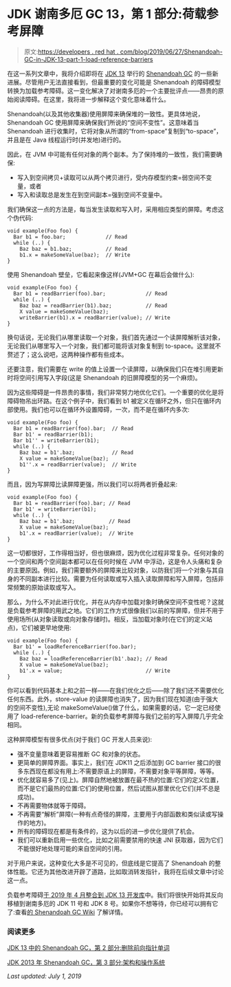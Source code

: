 # JDK 谢南多厄 GC 13，第 1 部分:荷载参考屏障

> 原文:[https://developers . red hat . com/blog/2019/06/27/Shenandoah-GC-in-JDK-13-part-1-load-reference-barriers](https://developers.redhat.com/blog/2019/06/27/shenandoah-gc-in-jdk-13-part-1-load-reference-barriers)

在这一系列文章中，我将介绍即将在 [JDK 13](https://developers.redhat.com/products/openjdk/overview/) 举行的 [Shenandoah GC](https://developers.redhat.com/videos/youtube/N0JTvyCxiv8/) 的一些新进展。尽管用户无法直接看到，但最重要的变化可能是 Shenandoah 的障碍模型转换为加载参考障碍。这一变化解决了对谢南多厄的一个主要批评点——昂贵的原始阅读障碍。在这里，我将进一步解释这个变化意味着什么。

Shenandoah(以及其他收集器)使用屏障来确保堆的一致性。更具体地说，Shenandoah GC 使用屏障来确保我们所说的“空间不变性”。这意味着当 Shenandoah 进行收集时，它将对象从所谓的“from-space”复制到“to-space”，并且是在 Java 线程运行时(并发地)进行的。

因此，在 JVM 中可能有任何对象的两个副本。为了保持堆的一致性，我们需要确保:

*   写入到空间拷贝+读取可以从两个拷贝进行，受内存模型约束=弱空间不变量，或者
*   写入和读取总是发生在到空间副本=强到空间不变量中。

我们确保这一点的方法是，每当发生读取和写入时，采用相应类型的屏障。考虑这个伪代码:

```
void example(Foo foo) {
  Bar b1 = foo.bar;             // Read
  while (..) {
    Baz baz = b1.baz;           // Read
    b1.x = makeSomeValue(baz);  // Write
}

```

使用 Shenandoah 壁垒，它看起来像这样(JVM+GC 在幕后会做什么):

```
void example(Foo foo) {
  Bar b1 = readBarrier(foo).bar;             // Read
  while (..) {
    Baz baz = readBarrier(b1).baz;           // Read
    X value = makeSomeValue(baz);
    writeBarrier(b1).x = readBarrier(value); // Write
}
```

换句话说，无论我们从哪里读取一个对象，我们首先通过一个读屏障解析该对象，无论我们从哪里写入一个对象，我们都可能将该对象复制到 to-space。这里就不赘述了；这么说吧，这两种操作都有些成本。

还要注意，我们需要在 write 的值上设置一个读屏障，以确保我们只在堆引用更新时将空间引用写入字段(这是 Shenandoah 的旧屏障模型的另一个麻烦)。

因为这些障碍是一件昂贵的事情，我们非常努力地优化它们。一个重要的优化是将障碍物吊出环路。在这个例子中，我们看到 b1 被定义在循环之外，但只在循环内部使用。我们也可以在循环外设置障碍，一次，而不是在循环内多次:

```
void example(Foo foo) {
  Bar b1 = readBarrier(foo).bar;  // Read
  Bar b1' = readBarrier(b1);
  Bar b1'' = writeBarrier(b1);
  while (..) {
    Baz baz = b1'.baz;            // Read
    X value = makeSomeValue(baz);
    b1''.x = readBarrier(value);  // Write
}
```

而且，因为写屏障比读屏障更强，所以我们可以将两者折叠起来:

```
void example(Foo foo) {
  Bar b1 = readBarrier(foo).bar; // Read
  Bar b1' = writeBarrier(b1);
  while (..) {
    Baz baz = b1'.baz;           // Read
    X value = makeSomeValue(baz);
    b1'.x = readBarrier(value);  // Write
}
```

这一切都很好，工作得相当好，但也很麻烦，因为优化过程非常复杂。任何对象的一个空间和两个空间副本都可以在任何时候在 JVM 中浮动，这是令人头痛和复杂的主要原因。例如，我们需要额外的屏障来比较对象，以防我们将一个对象与其自身的不同副本进行比较。需要为任何读取或写入插入读取屏障和写入屏障，包括非常频繁的原始读取或写入。

那么，为什么不对此进行优化，并在从内存中加载对象时确保空间不变性呢？这就是负载参考屏障的用武之地。它们的工作方式很像我们以前的写屏障，但并不用于使用场所(从对象读取或向对象存储时)。相反，当加载对象时(在它们的定义站点)，它们被更早地使用:

```
void example(Foo foo) {
  Bar b1' = loadReferenceBarrier(foo.bar);
  while (..) {
    Baz baz = loadReferenceBarrier(b1'.baz); // Read
    X value = makeSomeValue(baz);
    b1'.x = value;                           // Write
}
```

你可以看到代码基本上和之前一样——在我们优化之后——除了我们还不需要优化任何东西。此外，store-value 的读屏障也消失了，因为我们现在知道(由于强大的空间不变性),无论 makeSomeValue()做了什么，如果需要的话，它一定已经使用了 load-reference-barrier。新的负载参考屏障与我们之前的写入屏障几乎完全相同。

这种屏障模型有很多优点(对于我们 GC 开发人员来说):

*   强不变量意味着更容易推断 GC 和对象的状态。
*   更简单的屏障界面。事实上，我们在 JDK11 之后添加到 GC barrier 接口的很多东西现在都没有用上:不需要原语上的屏障，不需要对象平等屏障，等等。
*   优化就容易多了(见上)。屏障自然地被放置在最不热的位置:它们的定义位置，而不是它们最热的位置:它们的使用位置，然后试图从那里优化它们(并不总是成功)。
*   不再需要物体就等于障碍。
*   不再需要“解析”屏障(一种有点奇怪的屏障，主要用于内部函数和类似读或写操作的地方)。
*   所有的障碍现在都是有条件的，这为以后的进一步优化提供了机会。
*   我们可以重新启用一些优化，比如之前需要禁用的快速 JNI 获取器，因为它们不能很好地处理可能的来自空间的引用。

对于用户来说，这种变化大多是不可见的，但底线是它提高了 Shenandoah 的整体性能。它还为其他改进开辟了道路，比如取消转发指针，我将在后续文章中讨论这一点。

负载参考障碍[于 2019 年 4 月整合到 JDK 13 开发库](https://bugs.openjdk.java.net/browse/JDK-8221766)中。我们将很快开始将其反向移植到谢南多厄的 JDK 11 号和 JDK 8 号。如果你不想等待，你已经可以拥有它了:查看[的 Shenandoah GC Wiki](https://wiki.openjdk.java.net/display/shenandoah/Main) 了解详情。

### 阅读更多

[JDK 13 中的 Shenandoah GC，第 2 部分:删除前向指针单词](https://developers.redhat.com/blog/?p=606477)

[JDK 2013 年 Shenandoah GC，第 3 部分:架构和操作系统](https://developers.redhat.com/blog/?p=606497)

*Last updated: July 1, 2019*